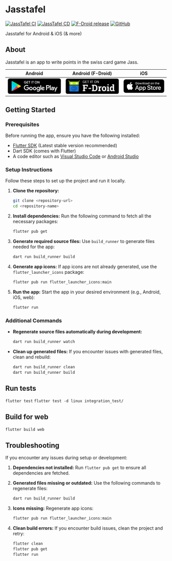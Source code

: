 # Jasstafel

[![JassTafel CI](https://github.com/simonste/jasstafel/actions/workflows/test.yml/badge.svg?branch=main)](https://github.com/simonste/jasstafel/actions/workflows/test.yml?branch=main)
[![JassTafel CD](https://github.com/simonste/jasstafel/actions/workflows/build.yml/badge.svg?branch=main)](https://github.com/simonste/jasstafel/actions/workflows/build.yml?branch=main)
[![F-Droid release](https://img.shields.io/f-droid/v/ch.simonste.jasstafel.svg?logo=F-Droid)](https://f-droid.org/en/packages/ch.simonste.jasstafel/)
[![GitHub](https://img.shields.io/github/license/simonste/jasstafel)](https://github.com/simonste/jasstafel/blob/main/LICENSE)

Jasstafel for Android & iOS (& more)

## About

Jasstafel is an app to write points in the swiss card game Jass.

| Android | Android (F-Droid) | iOS |
|:-:|:-:|:-:|
[![Google Play](assets/badges/google-play-badge.png)](https://play.google.com/store/apps/details?id=ch.simonste.jasstafel) | [![F-Droid](assets/badges/f-droid-badge.png)](https://f-droid.org/en/packages/ch.simonste.jasstafel/) | [![App Store](assets/badges/appstore-badge.png)](https://apps.apple.com/ch/app/schweizer-jasstafel/id1672847164) |

## Getting Started

### Prerequisites

Before running the app, ensure you have the following installed:
- [Flutter SDK](https://flutter.dev/docs/get-started/install) (Latest stable version recommended)
- Dart SDK (comes with Flutter)
- A code editor such as [Visual Studio Code](https://code.visualstudio.com/) or [Android Studio](https://developer.android.com/studio)

### Setup Instructions

Follow these steps to set up the project and run it locally.

1. **Clone the repository:**
   ```bash
   git clone <repository-url>
   cd <repository-name>
   ```

2. **Install dependencies:**
   Run the following command to fetch all the necessary packages:
   ```bash
   flutter pub get
   ```

3. **Generate required source files:**
   Use `build_runner` to generate files needed for the app:
   ```bash
   dart run build_runner build
   ```

4. **Generate app icons:**
   If app icons are not already generated, use the `flutter_launcher_icons` package:
   ```bash
   flutter pub run flutter_launcher_icons:main
   ```

5. **Run the app:**
   Start the app in your desired environment (e.g., Android, iOS, web):
   ```bash
   flutter run
   ```

### Additional Commands

- **Regenerate source files automatically during development:**
   ```bash
   dart run build_runner watch
   ```

- **Clean up generated files:**
   If you encounter issues with generated files, clean and rebuild:
   ```bash
   dart run build_runner clean
   dart run build_runner build
   ```

## Run tests

`flutter test`
`flutter test -d linux integration_test/`

## Build for web

`flutter build web`

## Troubleshooting 

If you encounter any issues during setup or development:

1. **Dependencies not installed:**
   Run `flutter pub get` to ensure all dependencies are fetched.

2. **Generated files missing or outdated:**
   Use the following commands to regenerate files:
   ```bash
   dart run build_runner build
   ```

3. **Icons missing:**
   Regenerate app icons:
   ```bash
   flutter pub run flutter_launcher_icons:main
   ```

4. **Clean build errors:**
   If you encounter build issues, clean the project and retry:
   ```bash
   flutter clean
   flutter pub get
   flutter run
   ```
